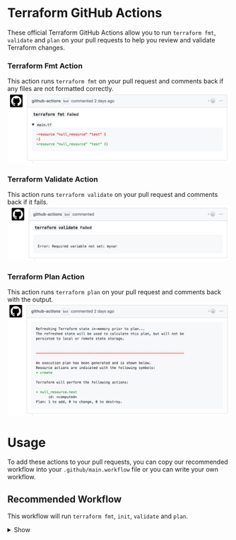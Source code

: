 # Terraform GitHub Actions
These official Terraform GitHub Actions allow you to run `terraform fmt`, `validate` and `plan` on your pull requests to help you review and validate Terraform changes.

### Terraform Fmt Action
This action runs `terraform fmt` on your pull request and comments back if any files are not formatted correctly.
![Terraform Fmt Action](assets/fmt.png)

### Terraform Validate Action
This action runs `terraform validate` on your pull request and comments back if it fails.
![Terraform Validate Action](assets/validate.png)

### Terraform Plan Action
This action runs `terraform plan` on your pull request and comments back with the output.
![Terraform Plan Action](assets/plan.png)

# Usage
To add these actions to your pull requests, you can copy our recommended workflow into your `.github/main.workflow` file or you can write your own workflow.

## Recommended Workflow
This workflow will run `terraform fmt`, `init`, `validate` and `plan`.
<details><summary>Show</summary>
  
```workflow
# .github/main.workflow
workflow "Terraform" {
  resolves = "terraform-plan"
  on = "pull_request"
}

action "filter-to-pr-open-synced" {
  uses = "docker://superbbears/filter:0.2.0"
  args = ["action", "opened|synchronize"]
}

action "terraform-fmt" {
  uses = "hashicorp/terraform-github-actions/fmt@v0.1"
  needs = "filter-to-pr-open-synced"
  secrets = ["GITHUB_TOKEN"]
  env = {
    # Set to the directory where your Terraform configuration lives.
    # Should be a relative path to the root of the repo, ex. ./mytfdir
    TF_ACTION_WORKING_DIR = "."
  }
}

action "terraform-init" {
  uses = "hashicorp/terraform-github-actions/init@v0.1"
  needs = "terraform-fmt"
  secrets = ["GITHUB_TOKEN"]
  env = {
    TF_ACTION_WORKING_DIR = "."
  }
}

action "terraform-validate" {
  uses = "hashicorp/terraform-github-actions/validate@v0.1"
  needs = "terraform-init"
  secrets = ["GITHUB_TOKEN"]
  env = {
    TF_ACTION_WORKING_DIR = "."
  }
}

action "terraform-plan" {
  uses = "hashicorp/terraform-github-actions/plan@v0.1"
  needs = "terraform-validate"
  secrets = [
    "GITHUB_TOKEN",
    "AWS_ACCESS_KEY_ID",
    "AWS_SECRET_ACCESS_KEY",
  ]
  env = {
    TF_ACTION_WORKING_DIR = "."
    # If you're using Terraform workspaces, set this to the workspace name.
    TF_ACTION_WORKSPACE = "default"
  }
}
```
</details>

